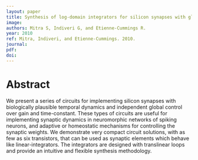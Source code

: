 ```yaml
---
layout: paper
title: Synthesis of log-domain integrators for silicon synapses with global parametric control
image:
authors: Mitra S, Indiveri G, and Etienne-Cummings R.
year: 2010
ref: Mitra, Indiveri, and Etienne-Cummings. 2010.
journal: 
pdf: 
doi: 
---
```


# Abstract
We present a series of circuits for implementing silicon synapses with biologically plausible temporal dynamics and independent global control over gain and time-constant. These types of circuits are useful for implementing synaptic dynamics in neuromorphic networks of spiking neurons, and adaptive or homeostatic mechanisms for controlling the synaptic weights. We demonstrate very compact circuit solutions, with as few as six transistors, that can be used as synaptic elements which behave like linear-integrators. The integrators are designed with translinear loops and provide an intuitive and flexible synthesis methodology.

